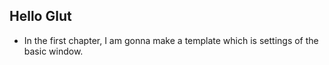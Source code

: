 ## Hello Glut
- In the first chapter, I am gonna make a template which is settings of the basic window.
